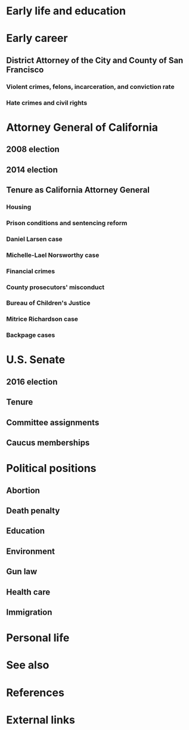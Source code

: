 # 
# Early life and education
# Early career
## District Attorney of the City and County of San Francisco
### Violent crimes, felons, incarceration, and conviction rate
### Hate crimes and civil rights
# Attorney General of California
## 2008 election
## 2014 election
## Tenure as California Attorney General
### Housing
### Prison conditions and sentencing reform
### Daniel Larsen case
### Michelle-Lael Norsworthy case
### Financial crimes
### County prosecutors' misconduct
### Bureau of Children's Justice
### Mitrice Richardson case
### Backpage cases
# U.S. Senate
## 2016 election
## Tenure
## Committee assignments
## Caucus memberships
# Political positions
## Abortion
## Death penalty
## Education
## Environment
## Gun law
## Health care
## Immigration
# Personal life
# See also
# References
# External links